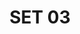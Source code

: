 ---
layout: default
categories: label-set
title: SET 03
img1: /files/label-03/label.jpg
download: /files/label-03/label-03.zip
---